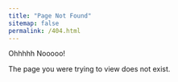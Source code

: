 ```yaml
---
title: "Page Not Found"
sitemap: false
permalink: /404.html
---
```


Ohhhhh Nooooo!

The page you were trying to view does not exist.
